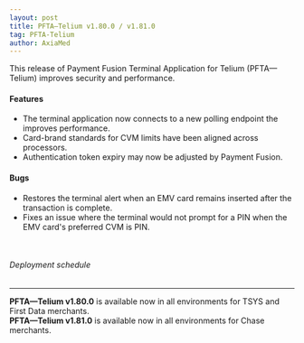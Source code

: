 ```yaml
---
layout: post
title: PFTA—Telium v1.80.0 / v1.81.0
tag: PFTA-Telium
author: AxiaMed
---
```

This release of Payment Fusion Terminal Application for Telium (PFTA—Telium) improves security and performance. 
#### Features
* The terminal application now connects to a new polling endpoint the improves performance.
* Card-brand standards for CVM limits have been aligned across processors.
* Authentication token expiry may now be adjusted by Payment Fusion.
  
#### Bugs
* Restores the terminal alert when an EMV card remains inserted after the transaction is complete.
* Fixes an issue where the terminal would not prompt for a PIN when the EMV card's preferred CVM is PIN.

&nbsp;  
###### Deployment schedule
* * *
**PFTA—Telium v1.80.0** is available now in all environments for TSYS and First Data merchants.
<br>
**PFTA—Telium v1.81.0** is available now in all environments for Chase merchants.
